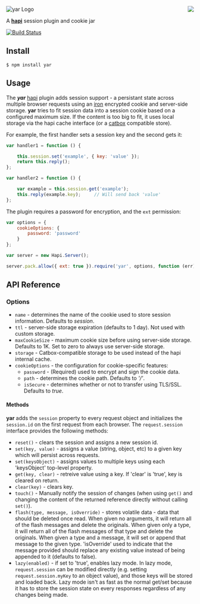 <a href="https://github.com/spumko"><img src="https://raw.github.com/spumko/spumko/master/images/from.png" align="right" /></a>
![yar Logo](https://raw.github.com/spumko/yar/master/images/yar.png)

A [**hapi**](https://github.com/spumko/hapi) session plugin and cookie jar

[![Build Status](https://secure.travis-ci.org/spumko/yar.png)](http://travis-ci.org/spumko/yar)


## Install

    $ npm install yar



## Usage

The ***yar*** [hapi](https://github.com/spumko/hapi) plugin adds session support - a persistant state across multiple browser requests using an [iron](https://github.com/hueniverse/iron) encrypted cookie and server-side storage. **yar** tries to fit session data into a session cookie based  on a configured maximum size. If the content is too big to fit, it uses local storage via the hapi cache interface (or a [catbox](https://github.com/spumko/catbox) compatible store).

For example, the first handler sets a session key and the second gets it:
```javascript
var handler1 = function () {

    this.session.set('example', { key: 'value' });
    return this.reply();
};

var handler2 = function () {

    var example = this.session.get('example');
    this.reply(example.key);     // Will send back 'value'
};
```

The plugin requires a password for encryption, and the `ext` permission:
```javascript
var options = {
    cookieOptions: {
        password: 'password'
    }
};

var server = new Hapi.Server();

server.pack.allow({ ext: true }).require('yar', options, function (err) { });
```


## API Reference

### Options

- `name` - determines the name of the cookie used to store session information. Defaults to _session_.
- `ttl` - server-side storage expiration (defaults to 1 day). Not used with custom storage.
- `maxCookieSize` - maximum cookie size before using server-side storage. Defaults to 1K. Set to zero to always use server-side storage.
- `storage` - Catbox-compatible storage to be used instead of the hapi internal cache.
- `cookieOptions` - the configuration for cookie-specific features:
    - `password` - (Required) used to encrypt and sign the cookie data.
    - `path` - determines the cookie path. Defaults to _'/'_.
    - `isSecure` - determines whether or not to transfer using TLS/SSL. Defaults to _true_.


#### Methods

**yar** adds the `session` property to every request object and initializes the `session.id` on the first request from each browser. The `request.session` interface provides the following methods:

- `reset()` - clears the session and assigns a new session id.
- `set(key, value)` - assigns a value (string, object, etc) to a given key which will persist across requests.
- `set(keysObject)` - assigns values to multiple keys using each 'keysObject' top-level property.
- `get(key, clear)` - retreive value using a key. If 'clear' is 'true', key is cleared on return.
- `clear(key)` - clears key.
- `touch()` - Manually notify the session of changes (when using `get()` and changing the content of the returned reference directly without calling `set()`).
- `flash(type, message, isOverride)` - stores volatile data - data that should be deleted once read. When given no arguments, it will return all of the flash messages and delete the originals. When given only a type, it will return all of the flash messages of that type and delete the originals. When given a type and a message, it will set or append that message to the given type. 'isOverride' used to indicate that the message provided should replace any existing value instead of being appended to it (defaults to false).
- `lazy(enabled)` - if set to 'true', enables lazy mode. In lazy mode, `request.session` can be modified directly (e.g. setting `request.session.myKey` to an object value), and those keys will be stored and loaded back. Lazy mode isn't as fast as the normal get/set because it has to store the session state on every responses regardless of any changes being made.
